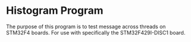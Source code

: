 # Histogram Program
  The purpose of this program is to test message across threads on STM32F4 boards.
  For use with specifically the STM32F429I-DISC1 board.
